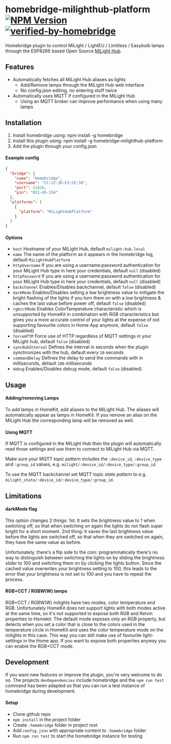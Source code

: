 # homebridge-milighthub-platform [![NPM Version](https://img.shields.io/npm/v/homebridge-milighthub-platform.svg)](https://www.npmjs.com/package/homebridge-milighthub-platform) [![verified-by-homebridge](https://badgen.net/badge/homebridge/verified/purple)](https://github.com/homebridge/homebridge/wiki/Verified-Plugins)

Homebridge plugin to control MiLight / LightEU / Limitless / Easybulb lamps through the ESP8266 based Open Source [MiLight Hub](https://github.com/sidoh/esp8266_milight_hub).

## Features

- Automatically fetches all MiLight Hub aliases as lights
  - Add/Remove lamps through the MiLight Hub web interface
  - No config.json editing, no entering stuff twice
- Automatically uses MQTT if configured in the MiLight Hub
  - Using an MQTT broker can improve performance when using many lamps

## Installation

1. Install homebridge using: npm install -g homebridge
2. Install this plugin using: npm install -g homebridge-milighthub-platform
3. Add the plugin through your config.json

#### Example config

```json
{
  "bridge": {
    "name": "Homebridge",
    "username": "CC:22:3D:E3:CE:30",
    "port": 51826,
    "pin": "031-45-154"
  },
  "platforms": [
    {
      "platform": "MiLightHubPlatform"
    }
  ]
}
```

#### Options

- `host` Hostname of your MiLight Hub, default `milight-hub.local`
- `name` The name of the platform as it appears in the homebridge log, default `MiLightHubPlatform`
- `httpUsername` If you are using a username:password authentication for your MiLight Hub type in here your credentials, default `null` (disabled)
- `httpPassword` If you are using a username:password authentication for your MiLight Hub type in here your credentials, default `null` (disabled)
- `backchannel` Enables/Disables backchannel, default `false` (disabled)
- `darkMode` Enables/Disables setting a low brightness value to mitigate the bright flashing of the lights if you turn them on with a low brightness & caches the last value before power off, default `false` (disabled)
- `rgbcctMode` Enables ColorTemperature characteristic which is unsupported by HomeKit in combination with RGB characteristics but gives you a more accurate control of your lights at the expense of not supporting favourite colors in Home App anymore, default `false` (disabled)
- `forceHTTP` Force use of HTTP regardless of MQTT settings in your MiLight hub, default `false` (disabled)
- `syncHubInterval` Defines the interval in seconds when the plugin synchronizes with the hub, default every `10` seconds
- `commandDelay` Defines the delay to send the commands with in milliseconds, default `100` milliseconds
- `debug` Enables/Disables debug mode, default `false` (disabled)

## Usage

#### Adding/removing Lamps

To add lamps in HomeKit, add aliases to the MiLight Hub. The aliases will automatically appear as lamps in HomeKit. If you remove an alias on the MiLight Hub the corresponding lamp will be removed as well.

#### Using MQTT

If MQTT is configured in the MiLight Hub then the plugin will automatically read those settings and use them to connect to MiLight Hub via MQTT.

Make sure your MQTT _topic pattern_ includes the `:device_id`, `:device_type` and `:group_id` values, e.g. `milight/:device_id/:device_type/:group_id`.

To use the MQTT backchannel set MQTT topic _state pattern_ to e.g. `milight_state/:device_id/:device_type/:group_id`.

## Limitations

#### darkMode flag

This option changes 2 things:
1st: It sets the brightness value to 1 when switching off, so that when switching on again the lights do not flash super bright for a short moment.
2nd thing: It saves the last brightness value before the lights are switched off, so that when they are switched on again, they have the same value as before.

Unfortunately, there's a flip side to the coin: programmatically there's no way to distinguish between switching the lights on by sliding the brightness slider to 100 and switching them on by clicking the lights button. Since the cached value overwrites your brightness setting to 100, this leads to the error that your brightness is not set to 100 and you have to repeat the process.

#### RGB+CCT / RGBW(W) lamps

RGB+CCT / RGBW(W) milights have two modes, color temperature and RGB. Unfortunately HomeKit does not support lights with both modes active at the same time, so it's not supported to expose both RGB and Kelvin properties to Homekit. The default mode exposes only an RGB property, but detects when you set a color that is close to the colors used in the temperature circle in HomeKit and uses the color temperature mode on the milights in this case. This way you can still make use of favourite light-settings in the Home app. If you want to expose both properties anyway you can enable the RGB+CCT mode.

## Development

If you want new features or improve the plugin, you're very welcome to do so. The projects `devDependencies` include homebridge and the `npm run test` command has been adapted so that you can run a test instance of homebridge during development.

#### Setup

- Clone github repo
- `npm install` in the project folder
- Create `.homebridge` folder in project root
- Add `config.json` with appropriate content to `.homebridge` folder
- Run `npm run test` to start the homebridge instance for testing
